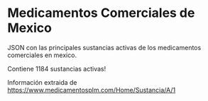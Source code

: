 # Medicamentos Comerciales de Mexico

JSON con las principales sustancias activas de los medicamentos comerciales en mexico.

Contiene 1184 sustancias activas!

Información extraida de https://www.medicamentosplm.com/Home/Sustancia/A/1
